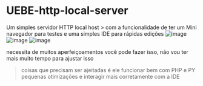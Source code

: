 # UEBE-http-local-server
Um simples servidor HTTP local host > com a funcionalidade de ter um Mini navegador para testes e uma simples IDE para rápidas edições
![image](https://github.com/Valdemir-DSW/UEBE-http-local-server/assets/134114016/36685c10-d6ee-4ec9-8843-50470762a2c2)
![image](https://github.com/Valdemir-DSW/UEBE-http-local-server/assets/134114016/bd0113dd-e474-4219-972a-b783bd8c60e0)
![image](https://github.com/Valdemir-DSW/UEBE-http-local-server/assets/134114016/a5c7fa68-dffb-4c9d-9a0b-d078fbc9cfa0)

necessita de muitos aperfeiçoamentos você pode fazer isso, não vou ter mais muito tempo para ajustar isso
> coisas que precisam ser ajeitadas é ele funcionar bem com PHP e PY
> pequenas otimizações
> e interagir mais corretamente com a IDE
